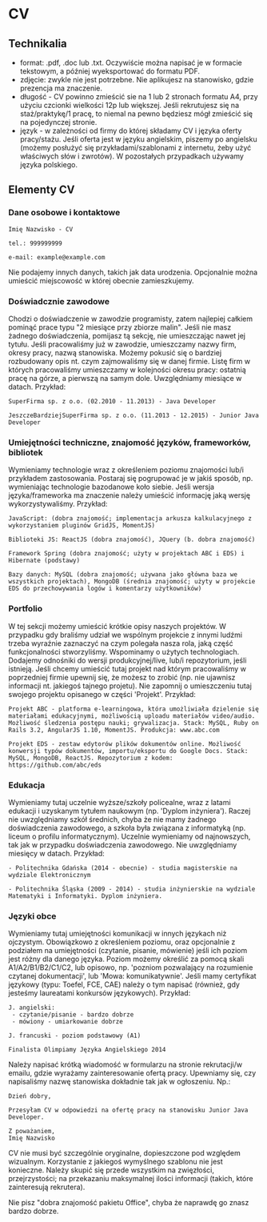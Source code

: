 # CV

## Technikalia

- format: .pdf, .doc lub .txt. Oczywiście można napisać je w formacie tekstowym, a później wyeksportować do formatu PDF.
- zdjęcie: zwykle nie jest potrzebne. Nie aplikujesz na stanowisko, gdzie prezencja ma znaczenie.
- długość - CV powinno zmieścić sie na 1 lub 2 stronach formatu A4, przy użyciu czcionki wielkości 12p lub większej. Jeśli rekrutujesz się na staż/praktykę/1 pracę, to niemal na pewno będziesz mógł zmieścić się na pojedynczej stronie.
- język - w zależności od firmy do której składamy CV i języka oferty pracy/stażu. Jeśli oferta jest w języku angielskim, piszemy po angielsku (możemy posłużyć się przykładami/szablonami z internetu, żeby użyć właściwych słów i zwrotów). W pozostałych przypadkach używamy języka polskiego.

## Elementy CV

### Dane osobowe i kontaktowe

```
Imię Nazwisko - CV

tel.: 999999999

e-mail: example@example.com
```

Nie podajemy innych danych, takich jak data urodzenia. Opcjonalnie można umieścić miejscowość w której obecnie zamieszkujemy.

### Doświadcznie zawodowe

Chodzi o doświadczenie w zawodzie programisty, zatem najlepiej całkiem pominąć prace typu "2 miesiące przy zbiorze malin". Jeśli nie masz żadnego doświadczenia, pomijasz tą sekcję, nie umieszczając nawet jej tytułu. Jeśli pracowaliśmy już w zawodzie, umieszczamy nazwy firm, okresy pracy, nazwą stanowiska. Możemy pokusić się o bardziej rozbudowany opis nt. czym zajmowaliśmy się w danej firmie. Listę firm w których pracowaliśmy umieszczamy w kolejności okresu pracy: ostatnią pracę na górze, a pierwszą na samym dole. Uwzględniamy miesiące w datach. Przykład:

```
SuperFirma sp. z o.o. (02.2010 - 11.2013) - Java Developer

JeszczeBardziejSuperFirma sp. z o.o. (11.2013 - 12.2015) - Junior Java Developer
```

### Umiejętności techniczne, znajomość języków, frameworków, bibliotek

Wymieniamy technologie wraz z określeniem poziomu znajomości lub/i przykładem zastosowania. Postaraj się pogrupować je w jakiś sposób, np. wymieniając technologie bazodanowe koło siebie. Jeśli wersja języka/frameworka ma znaczenie należy umieścić informację jaką wersję wykorzystywaliśmy. Przykład:

```
JavaScript: (dobra znajomość; implementacja arkusza kalkulacyjnego z wykorzystaniem pluginów GridJS, MomentJS)

Biblioteki JS: ReactJS (dobra znajomość), JQuery (b. dobra znajomość)

Framework Spring (dobra znajomość; użyty w projektach ABC i EDS) i Hibernate (podstawy)

Bazy danych: MySQL (dobra znajomość; używana jako główna baza we wszystkich projektach), MongoDB (średnia znajomość; użyty w projekcie EDS do przechowywania logów i komentarzy użytkowników)
```

### Portfolio

W tej sekcji możemy umieścić krótkie opisy naszych projektów. W przypadku gdy braliśmy udział we wspólnym projekcie z innymi ludźmi trzeba wyraźnie zaznaczyć na czym polegała nasza rola, jaką część funkcjonalności stworzyliśmy. Wspominamy o użytych technologiach. Dodajemy odnośniki do  wersji produkcyjnej/live, lub/i repozytorium, jeśli istnieją. Jeśli chcemy umieścić tutaj projekt nad którym pracowaliśmy w poprzedniej firmie upewnij się, że możesz to zrobić (np. nie ujawnisz informacji nt. jakiegoś tajnego projetu). Nie zapomnij o umieszczeniu tutaj swojego projektu opisanego w części 'Projekt'. Przykład:

```
Projekt ABC - platforma e-learningowa, która umożliwiała dzielenie się materiałami edukacyjnymi, możliwością uploadu materiałów video/audio. Możliwość śledzenia postępu nauki; grywalizacja. Stack: MySQL, Ruby on Rails 3.2, AngularJS 1.10, MomentJS. Produkcja: www.abc.com

Projekt EDS - zestaw edytorów plików dokumentów online. Możliwość konwersji typów dokumentów, importu/eksportu do Google Docs. Stack: MySQL, MongoDB, ReactJS. Repozytorium z kodem: https://github.com/abc/eds
```

### Edukacja

Wymieniamy tutaj uczelnie wyższe/szkoły policealne, wraz z latami edukacji i uzyskanym tytułem naukowym (np. 'Dyplom inżyniera'). Raczej nie uwzględniamy szkół średnich, chyba że nie mamy żadnego doświadczenia zawodowego, a szkoła była związana z informatyką (np. liceum o profilu informatycznym). Uczelnie wymieniamy od najnowszych, tak jak w przypadku doświadczenia zawodowego. Nie uwzględniamy miesięcy w datach. Przykład:

```
- Politechnika Gdańska (2014 - obecnie) - studia magisterskie na wydziale Elektronicznym

- Politechnika Śląska (2009 - 2014) - studia inżynierskie na wydziale Matematyki i Informatyki. Dyplom inżyniera.
```

### Języki obce

Wymieniamy tutaj umiejętności komunikacji w innych językach niż ojczystym. Obowiązkowo z określeniem poziomu, oraz opcjonalnie z podziałem na umiejętności (czytanie, pisanie, mówienie) jeśli ich poziom jest różny dla danego języka. Poziom możemy określić za pomocą skali A1/A2/B1/B2/C1/C2, lub opisowo, np. 'pozniom pozwalający na rozumienie czytanej dokumentacji', lub 'Mowa: komunikatywnie'. Jeśli mamy certyfikat językowy (typu: Toefel, FCE, CAE) należy o tym napisać (również, gdy jesteśmy laureatami konkursów językowych). Przykład:

```
J. angielski:
 - czytanie/pisanie - bardzo dobrze
 - mówiony - umiarkowanie dobrze

J. francuski - poziom podstawowy (A1)

Finalista Olimpiamy Języka Angielskiego 2014
```

Należy napisać krótką wiadomość w formularzu na stronie rekrutacji/w emailu, gdzie wyrażamy zainteresowanie ofertą pracy. Upewniamy się, czy napisaliśmy nazwę stanowiska dokładnie tak jak w ogłoszeniu. Np.:

```
Dzień dobry,

Przesyłam CV w odpowiedzi na ofertę pracy na stanowisku Junior Java Developer.

Z poważaniem,
Imię Nazwisko
```


CV nie musi być szczególnie oryginalne, dopieszczone pod względem wizualnym. Korzystanie z jakiegoś wymyślnego szablonu nie jest konieczne. Należy skupić się przede wszystkim na zwięzłości, przejrzystości; na przekazaniu maksymalnej ilości informacji (takich, które zainteresują rekrutera).

Nie pisz "dobra znajomość pakietu Office", chyba że naprawdę go znasz bardzo dobrze.
